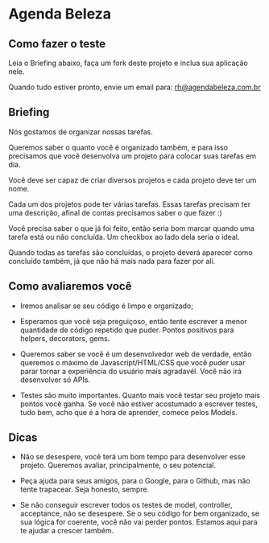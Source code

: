 # Agenda Beleza

## Como fazer o teste
Leia o Briefing abaixo, faça um fork deste projeto e inclua sua aplicação nele.

Quando tudo estiver pronto, envie um email para:
[rh@agendabeleza.com.br](rh@agendabeleza.com.br)


## Briefing

Nós gostamos de organizar nossas tarefas.

Queremos saber o quanto você é organizado também, e para isso precisamos que
você desenvolva um projeto para colocar suas tarefas em dia.

Você deve ser capaz de criar diversos projetos e cada projeto deve ter um
nome.

Cada um dos projetos pode ter várias tarefas. Essas tarefas precisam ter uma
descrição, afinal de contas precisamos saber o que fazer :)

Você precisa saber o que já foi feito, então seria bom marcar quando uma tarefa
está ou não concluída. Um checkbox ao lado dela seria o ideal.

Quando todas as tarefas são concluídas, o projeto deverá aparecer como concluído
também, já que não há mais nada para fazer por ali.


## Como avaliaremos você

* Iremos analisar se seu código é limpo e organizado;

* Esperamos que você seja preguiçoso, então tente escrever a menor quantidade de
código repetido que puder. Pontos positivos para helpers, decorators, gems.

* Queremos saber se você é um desenvolvedor web de verdade, então queremos o
máximo de Javascript/HTML/CSS que você puder usar parar tornar a experiência do
usuário mais agradavél. Você não irá desenvolver só APIs.

* Testes são muito importantes. Quanto mais você testar seu projeto mais pontos
você ganha. Se você não estiver acostumado a escrever testes, tudo bem, acho que
é a hora de aprender, comece pelos Models.


## Dicas

* Não se desespere, você terá um bom tempo para desenvolver esse projeto.
Queremos avaliar, principalmente, o seu potencial.

* Peça ajuda para seus amigos, para o Google, para o Github, mas não tente
trapacear. Seja honesto, sempre.

* Se não conseguir escrever todos os testes de model, controller, acceptance, 
não se desespere. Se o seu código for bem organizado,
se sua lógica for coerente, você não vai perder pontos. Estamos aqui para te
ajudar a crescer também.
